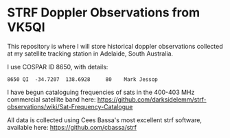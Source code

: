 # STRF Doppler Observations from VK5QI
This repository is where I will store historical doppler observations collected at my satellite tracking station in Adelaide, South Australia.

I use COSPAR ID 8650, with details:
```
8650 QI  -34.7207  138.6928     80    Mark Jessop
```

I have begun cataloguing frequencies of sats in the 400-403 MHz commercial satellite band here: https://github.com/darksidelemm/strf-observations/wiki/Sat-Frequency-Catalogue

All data is collected using Cees Bassa's most excellent strf software, available here: https://github.com/cbassa/strf
